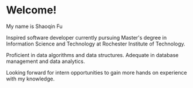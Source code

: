 # Welcome!

My name is Shaoqin Fu

Inspired software developer currently pursuing Master's degree 
in Information Science and Technology at Rochester Institute of 
Technology.

Proficient in data algorithms and data structures. 
Adequate in database management and data analytics. 

Looking forward for intern opportunities to gain more hands on 
experience with my knowledge.
